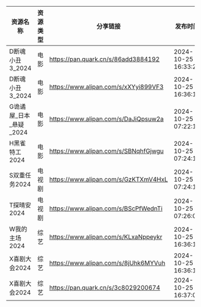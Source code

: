 | 资源名称            | 资源类型 | 分享链接                                 | 发布时间                |
| --------------- | ---- | ------------------------------------ | ------------------- |
| D断魂小丑3_2024     | 电影   | https://pan.quark.cn/s/86add3884192  | 2024-10-25 16:33:22 |
| D断魂小丑3_2024     | 电影   | https://www.alipan.com/s/xXYyi899VF3 | 2024-10-25 16:36:12 |
| G诡谲屋_日本_悬疑_2024 | 电影   | https://www.alipan.com/s/DaJiQpsuw2a | 2024-10-25 07:22:15 |
| H黑雀特工2024       | 电影   | https://www.alipan.com/s/SBNqhfGjwgu | 2024-10-25 07:24:11 |
| S双重任务2024       | 电视剧  | https://www.alipan.com/s/GzKTXmV4HxL | 2024-10-25 07:24:13 |
| T探晴安2024        | 电视剧  | https://www.alipan.com/s/BScPfWednTi | 2024-10-25 07:26:09 |
| W我的主场2024       | 综艺   | https://www.alipan.com/s/KLxaNppeykr | 2024-10-25 16:36:15 |
| X喜剧大会2024       | 综艺   | https://www.alipan.com/s/8jUhk6MYVuh | 2024-10-25 16:36:18 |
| X喜剧大会2024       | 综艺   | https://pan.quark.cn/s/3c8029200674  | 2024-10-25 16:37:02 |

